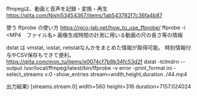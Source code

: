 ffmpegは、動画と音声を記録・変換・再生
https://qiita.com/Nishi53454367/items/1ab543782f7c36fa4b87


使う ffprobe の使い方
https://nico-lab.net/how_to_use_ffprobe/
ffprobe -i <MP4　ファイル名>
画像生成時間の計測に用いる動画の尺の長さ等の情報

dstat は vmstat, iostat, netstatなんかをまとめた情報が取得可能。
時刻情報付与やCSV保存もできて便利。
https://qiita.com/mon_tu/items/e0074cf7b8b34fc53d2f
dstat -tclmdrn --output
/usr/local/ffmpeg/latest/bin/ffprobe -v error -print_format ini -select_streams v:0 -show_entries stream=width,height,duration ./44.mp4
  
出力結果)
[streams.stream.0]
width=560
height=316
duration=7157.024024
